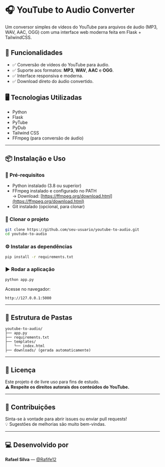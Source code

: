 # 🎧 YouTube to Audio Converter

Um conversor simples de vídeos do YouTube para arquivos de áudio (MP3, WAV, AAC, OGG) com uma interface web moderna feita em Flask + TailwindCSS.

## 🚀 Funcionalidades

- ✅ Conversão de vídeos do YouTube para áudio.
- ✅ Suporte aos formatos: **MP3**, **WAV**, **AAC** e **OGG**.
- ✅ Interface responsiva e moderna.
- ✅ Download direto do áudio convertido.

## 🖥️ Tecnologias Utilizadas

- Python
- Flask
- PyTube
- PyDub
- Tailwind CSS
- FFmpeg (para conversão de áudio)

---

## 📦 Instalação e Uso

### 🔧 Pré-requisitos

- Python instalado (3.8 ou superior)
- FFmpeg instalado e configurado no PATH  
→ Download: [https://ffmpeg.org/download.html](https://ffmpeg.org/download.html)
- Git instalado (opcional, para clonar)

### 🚀 Clonar o projeto

```bash
git clone https://github.com/seu-usuario/youtube-to-audio.git
cd youtube-to-audio
```

### ⚙️ Instalar as dependências

```bash
pip install -r requirements.txt
```

### ▶️ Rodar a aplicação

```bash
python app.py
```

Acesse no navegador:

```
http://127.0.0.1:5000
```

---

## 📂 Estrutura de Pastas

```
youtube-to-audio/
├── app.py
├── requirements.txt
├── templates/
│   └── index.html
├── downloads/ (gerada automaticamente)
```

---

## 📝 Licença

Este projeto é de livre uso para fins de estudo.  
⚠️ **Respeite os direitos autorais dos conteúdos do YouTube.**

---

## 🤝 Contribuições

Sinta-se à vontade para abrir issues ou enviar pull requests!  
💡 Sugestões de melhorias são muito bem-vindas.

---

## 💻 Desenvolvido por

**Rafael Silva** — [@Rafife12](https://github.com/Rafife12)
